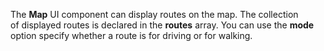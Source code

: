 The **Map** UI component can display routes on&nbsp;the map. The collection of&nbsp;displayed routes is&nbsp;declared in&nbsp;the **routes** array. You can use the **mode** option specify whether a&nbsp;route is&nbsp;for driving or&nbsp;for walking.